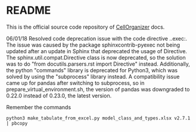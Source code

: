 # README

This is the official source code repository of [CellOrganizer](http://www.cellorganizer.org) docs.

06/01/18
Resolved code deprecation issue with the code directive ..exec:.
The issue was caused by the package sphinxcontrib-pyexec not being updated after
an update in Sphinx that deprecated the usage of Directive. 
The sphinx.util.compat.Directive class is now deprecated, so the solution was to
do "from docutils.parsers.rst import Directive" instead. 
Additionally, the python "commands" library is deprecated for Python3, which was
solved by using the "subprocess" library instead. A compatibility issue came up
for pandas after switching to subprocess, so in prepare_virtual_environment.sh,
the version of pandas was downgraded to 0.22.0 instead of 0.23.0, the latest version.

Remember the commands

```
python3 make_tabulate_from_excel.py model_class_and_types.xlsx v2.7.1 | pbcopy
```
